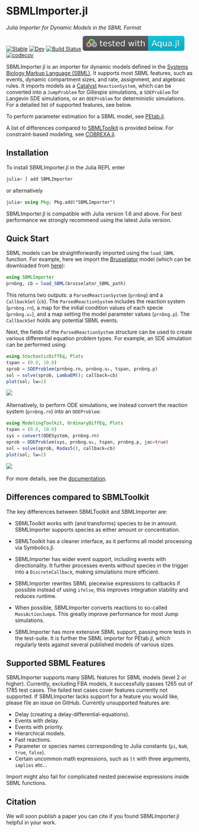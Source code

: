 # SBMLImporter.jl
*Julia Importer for Dynamic Models in the SBML Format*

[![Stable](https://img.shields.io/badge/docs-stable-blue.svg)](https://sebapersson.github.io/SBMLImporter.jl/stable/)
[![Dev](https://img.shields.io/badge/docs-dev-blue.svg)](https://sebapersson.github.io/SBMLImporter.jl/dev/)
[![Build Status](https://github.com/sebapersson/SBMLImporter.jl/actions/workflows/CI.yml/badge.svg?branch=main)](https://github.com/sebapersson/SBMLImporter.jl/actions/workflows/CI.yml?query=branch%3Amain)
[![Aqua QA](https://raw.githubusercontent.com/JuliaTesting/Aqua.jl/master/badge.svg)](https://github.com/JuliaTesting/Aqua.jl)
[![codecov](https://codecov.io/gh/sebapersson/SBMLImporter.jl/graph/badge.svg?token=1J7RKUPZOM)](https://codecov.io/gh/sebapersson/SBMLImporter.jl)

SBMLImporter.jl is an importer for dynamic models defined in the [Systems Biology Markup Language (SBML)](https://sbml.org/). It supports most SBML features, such as events, dynamic compartment sizes, and rate, assignment, and algebraic rules. It imports models as a [Catalyst](https://github.com/SciML/Catalyst.jl) `ReactionSystem`, which can be converted into a `JumpProblem` for Gillespie simulations, a `SDEProblem` for Langevin SDE simulations, or an `ODEProblem` for deterministic simulations. For a detailed list of supported features, see below.

To perform parameter estimation for a SBML model, see [PEtab.jl](https://github.com/sebapersson/PEtab.jl).

A list of differences compared to [SBMLToolkit](https://github.com/SciML/SBMLToolkit.jl) is provided below. For constraint-based modeling, see [COBREXA.jl](https://github.com/LCSB-BioCore/COBREXA.jl).

## Installation

To install SBMLImporter.jl in the Julia REPL enter

```julia
julia> ] add SBMLImporter
```

or alternatively

```julia
julia> using Pkg; Pkg.add("SBMLImporter")
```

SBMLImporter.jl is compatible with Julia version 1.6 and above. For best performance we strongly recommend using the latest Julia version.

## Quick Start

SBML models can be straightforwardly imported using the `load_SBML` function. For example, here we import the [Brusselator](https://en.wikipedia.org/wiki/Brusselator) model (which can be downloaded from [here](https://github.com/sebapersson/SBMLImporter.jl/blob/main/test/Models/brusselator.xml)):

```julia
using SBMLImporter
prnbng, cb = load_SBML(brusselator_SBML_path)
```

This returns two outputs: a `ParsedReactionSystem` (`prnbng`) and a `CallbackSet` (`cb`). The `ParsedReactionSystem` includes the reaction system (`prnbng.rn`), a map for the initial condition values of each specie (`prnbng.u₀`), and a map setting the model parameter values (`prnbng.p`). The `CallbackSet` holds any potential SBML events.

Next, the fields of the `ParsedReactionSystem` structure can be used to create various differential equation problem types. For example, an SDE simulation can be performed using:

```julia
using StochasticDiffEq, Plots
tspan = (0.0, 10.0)
sprob = SDEProblem(prnbng.rn, prnbng.u₀, tspan, prnbng.p)
sol = solve(sprob, LambaEM(); callback=cb)
plot(sol; lw=2)
```
![](assets/Images/index-30fb5e80.svg)

Alternatively, to perform ODE simulations, we instead convert the reaction system (`prnbng.rn`) into an `ODEProblem`:

```julia
using ModelingToolkit, OrdinaryDiffEq, Plots
tspan = (0.0, 10.0)
sys = convert(ODESystem, prnbng.rn)
oprob = ODEProblem(sys, prnbng.u₀, tspan, prnbng.p, jac=true)
sol = solve(oprob, Rodas5(), callback=cb)
plot(sol; lw=2)
```
![](assets/Images/index-6dbec11f.svg)

For more details, see the [documentation](https://sebapersson.github.io/SBMLImporter.jl/stable/).

## Differences compared to SBMLToolkit

The key differences between SBMLToolkit and SBMLImporter are:

* SBMLToolkit works with (and transforms) species to be in amount. SBMLImporter supports species as either amount or concentration.

* SBMLToolkit has a cleaner interface, as it performs all model processing via Symbolics.jl.

* SBMLImporter has wider event support, including events with directionality. It further processes events without species in the trigger into a `DiscreteCallback`, making simulations more efficient.

* SBMLImporter rewrites SBML piecewise expressions to callbacks if possible instead of using `ifelse`, this improves integration stability and reduces runtime.
  
* When possible, SBMLImporter converts reactions to so-called `MassActionJump`s. This greatly improve performance for most Jump simulations.

* SBMLImporter has more extensive SBML support, passing more tests in the test-suite. It is further the SBML importer for PEtab.jl, which regularly tests against several published models of various sizes.

## Supported SBML Features

SBMLImporter supports many SBML features for SBML models (level 2 or higher). Currently, excluding FBA models, it successfully passes 1265 out of 1785 test cases. The failed test cases cover features currently not supported. If SBMLImporter lacks support for a feature you would like, please file an issue on GitHub. Currently unsupported features are:

* Delay (creating a delay-differential-equations).
* Events with delay.
* Events with priority.
* Hierarchical models.
* Fast reactions.
* Parameter or species names corresponding to Julia constants (`pi`, `NaN`, `true`, `false`).
* Certain uncommon math expressions, such as `lt` with three arguments, `implies` etc...

Import might also fail for complicated nested piecewise expressions inside SBML functions.

## Citation

We will soon publish a paper you can cite if you found SBMLImporter.jl helpful in your work.
